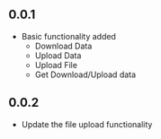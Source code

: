 ## 0.0.1

* Basic functionality added
  * Download Data
  * Upload Data
  * Upload File
  * Get Download/Upload data

## 0.0.2

* Update the file upload functionality
